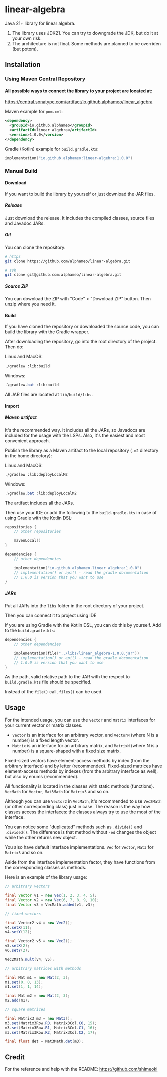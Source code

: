 # linear-algebra

Java 21+ library for linear algebra.

1. The library uses JDK21. You can try to downgrade the JDK, but do it at your own risk.
2. The architecture is not final. Some methods are planned to be overriden (but potom).

## Installation

### Using Maven Central Repository

#### All possible ways to connect the library to your project are located at:

https://central.sonatype.com/artifact/io.github.alphameo/linear_algebra

Maven example for `pom.xml`:

```xml
<dependency>
  <groupId>io.github.alphameo</groupId>
  <artifactId>linear_algebra</artifactId>
  <version>1.0.0</version>
</dependency>
```

Gradle (Kotlin) example for `build.gradle.kts`:

```kts
implementation("io.github.alphameo:linear-algebra:1.0.0")
```

### Manual Build

#### Download

If you want to build the library by yourself or just download the JAR files.

##### Release

Just download the release. It includes the compiled classes, source files and Javadoc JARs.

##### Git

You can clone the repository:

```sh
# https
git clone https://github.com/alphameo/linear-algebra.git

# ssh
git clone git@github.com:alphameo/linear-algebra.git
```

##### Source ZIP

You can download the ZIP with "Code" > "Download ZIP" button. Then unzip where you need it.

#### Build

If you have cloned the repository or downloaded the source code, you can build the library with the Gradle wrapper.

After downloading the repository, go into the root directory of the project. Then do:

Linux and MacOS:

```sh
./gradlew :lib:build
```

Windows:

```powershell
.\gradlew.bat :lib:build
```

All JAR files are located at `lib/build/libs`.

#### Import

##### Maven artifact

It's the recommended way. It includes all the JARs, so Javadocs are included for the usage with the LSPs. Also, it's the easiest and most convenient approach.

Publish the library as a Maven artifact to the local repository (`.m2` directory in the home directory):

Linux and MacOS:

```sh
./gradlew :lib:deployLocalM2
```

Windows:

```powershell
.\gradlew.bat :lib:deployLocalM2
```

The artifact includes all the JARs.

Then use your IDE or add the following to the `build.gradle.kts` in case of using Gradle with the Kotlin DSL:

```kts
repositories {
    // other repositories

    mavenLocal()
}

dependencies {
    // other dependencies

    implementation("io.github.alphameo.linear_algebra:1.0.0")
    // implementation() or api() - read the gradle documentation
    // 1.0.0 is version that you want to use
}
```

##### JARs

Put all JARs into the `libs` folder in the root directory of your project.

Then you can connect it to project using IDE

If you are using Gradle with the Kotlin DSL, you can do this by yourself. Add to the `build.gradle.kts`:

```kts
dependencies {
    // other dependencies

    implementation(file("../libs/linear_algebra-1.0.0.jar"))
    // implementation() or api() - read the gradle documentation
    // 1.0.0 is version that you want to use
}
```

As the path, valid relative path to the JAR with the respect to `build.gradle.kts` file should be specified.

Instead of the `file()` call, `files()` can be used.

## Usage

For the intended usage, you can use the `Vector` and `Matrix` interfaces for your current vector or matrix classes.

- `Vector` is an interface for an arbitrary vector, and `VectorN` (where N is a number) is a fixed length vector.
- `Matrix` is an interface for an arbitrary matrix, and `MatrixN` (where N is a number) is a square-shaped with a fixed size matrix.

Fixed-sized vectors have element-access methods by index (from the arbitrary interface) and by letter (recommended). Fixed-sized matrices have element-access methods by indexes (from the arbitrary interface as well), but also by enums (recommended).

All functionality is located in the classes with static methods (functions). `VecMath` for `Vector`, `Mat3Math` for `Matrix3` and so on.

Although you can use `Vector2` in `VecMath`, it's recommended to use `Vec2Math` (or other corresponding class) just in case. The reason is the way how classes access the interfaces: the classes always try to use the most of the interface.

You can notice some "duplicated" methods such as `.divide()` and `.divided()`. The difference is that method without `-ed` changes the object while the other returns new object.

You also have default interface implementations. `Vec` for `Vector`, `Mat3` for `Matrix3` and so on.

Aside from the interface implementation factor, they have functions from the corresponding classes as methods.

Here is an example of the library usage:

```java
// arbitrary vectors

final Vector v1 = new Vec(1, 2, 3, 4, 5);
final Vector v2 = new Vec(6, 7, 8, 9, 10);
final Vector v3 = VecMath.added(v1, v3);

// fixed vectors

final Vector2 v4 = new Vec2();
v4.setX(11);
v4.setY(12);

final Vector2 v5 = new Vec2();
v5.setX(2);
v6.setY(2);

Vec2Math.mult(v4, v5);

// arbitrary matrices with methods

final Mat m1 = new Mat(2, 3);
m1.set(0, 0, 13);
m1.set(1, 1, 14);

final Mat m2 = new Mat(2, 3);
m2.add(m1);

// square matrices

final Matrix3 m3 = new Mat3();
m3.set(Matrix3Row.R0, Matrix3Col.C0, 15);
m3.set(Matrix3Row.R1, Matrix3Col.C1, 16);
m3.set(Matrix3Row.R2, Matrix3Col.C2, 17);

final float det = Mat3Math.det(m3);
```

## Credit

For the reference and help with the README: https://github.com/shimeoki
